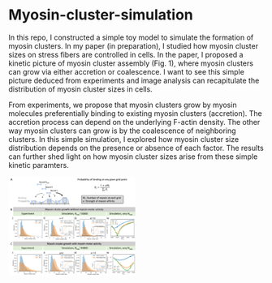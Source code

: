 # Myosin-cluster-simulation
In this repo, I constructed a simple toy model to simulate the formation of myosin clusters. In my paper (in preparation), I studied how myosin cluster sizes on stress fibers are controlled in cells. In the paper, I proposed a kinetic picture of myosin cluster assembly (Fig. 1), where myosin clusters can grow via either accretion or coalescence. I want to see this simple picture deduced from experiments and image analysis can recapitulate the distribution of myosin cluster sizes in cells. 

From experiments, we propose that myosin clusters grow by myosin molecules preferentially binding to existing myosin clusters (accretion). The accretion process can depend on the underlying F-actin density. The other way myosin clusters can grow is by the coalescence of neighboring clusters. In this simple simulation, I explored how myosin cluster size distribution depends on the presence or absence of each factor. The results can further shed light on how myosin cluster sizes arise from these simple kinetic paramters.

<img src="https://github.com/WHChou/Myosin-cluster-simulation/blob/242db198332cec142b1811208f8b91ad5cf7c301/FigSIM_v3.png" width="250">
